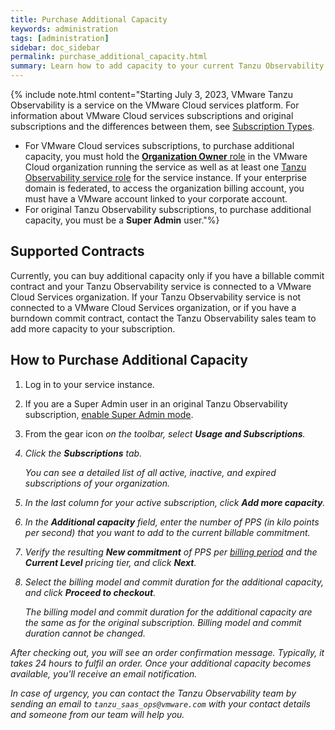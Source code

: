 ```yaml
---
title: Purchase Additional Capacity
keywords: administration
tags: [administration]
sidebar: doc_sidebar
permalink: purchase_additional_capacity.html
summary: Learn how to add capacity to your current Tanzu Observability (formerly known as VMware Aria Operations for Applications) subscription.
---
```


{% include note.html content="Starting July 3, 2023, VMware Tanzu Observability is a service on the VMware Cloud services platform. For information about VMware Cloud services subscriptions and original subscriptions and the differences between them, see [Subscription Types](subscriptions-differences.html).<br/>
- For VMware Cloud services subscriptions, to purchase additional capacity, you must hold the [**Organization Owner** role](csp_getting_started.html#whats-a-vmware-cloud-organization-role) in the VMware Cloud organization running the service as well as at least one [Tanzu Observability service role](csp_users_roles.html#tanzu-observability-service-roles-built-in) for the service instance. If your enterprise domain is federated, to access the organization billing account, you must have a VMware account linked to your corporate account.<br/>
- For original Tanzu Observability subscriptions, to purchase additional capacity, you must be a **Super Admin** user."%}

## Supported Contracts

Currently, you can buy additional capacity only if you have a billable commit contract and your Tanzu Observability service is connected to a VMware Cloud Services organization. If your Tanzu Observability service is not connected to a VMware Cloud Services organization, or if you have a burndown commit contract, contact the Tanzu Observability sales team to add more capacity to your subscription.

## How to Purchase Additional Capacity

1. Log in to your service instance.
1. If you are a Super Admin user in an original Tanzu Observability subscription, [enable Super Admin mode](users_account_managing.html#enable-or-disable-super-admin-mode).
1. From the gear icon <i class="fa fa-cog"/> on the toolbar, select **Usage and Subscriptions**.
1. Click the **Subscriptions** tab.

    You can see a detailed list of all active, inactive, and expired subscriptions of your organization.
1. In the last column for your active subscription, click **Add more capacity**.
1. In the **Additional capacity** field, enter the number of PPS (in kilo points per second) that you want to add to the current billable commitment.
1. Verify the resulting **New commitment** of PPS per [billing period](glossary.html#b) and the **Current Level** pricing tier, and click **Next**.
1. Select the billing model and commit duration for the additional capacity, and click **Proceed to checkout**.

    The billing model and commit duration for the additional capacity are the same as for the original subscription. Billing model and commit duration cannot be changed.

After checking out, you will see an order confirmation message. Typically, it takes 24 hours to fulfil an order. Once your additional capacity becomes available, you'll receive an email notification. 

In case of urgency, you can contact the Tanzu Observability team by sending an email to `tanzu_saas_ops@vmware.com` with your contact details and someone from our team will help you.
